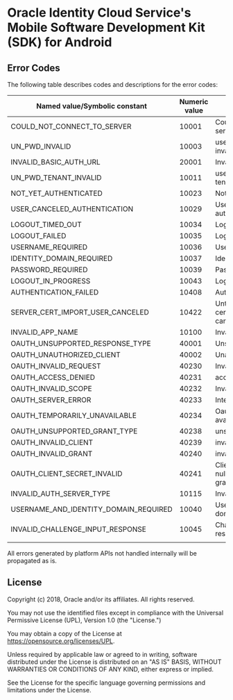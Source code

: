 ﻿# Oracle Identity Cloud Service's Mobile Software Development Kit (SDK) for Android

## Error Codes

The following table describes codes and descriptions for the error codes:

|    Named value/Symbolic constant              |    Numeric value    |    Short description                            |
|---------------------------------------------|-------------|-----------------------------------------------------------------|
|    COULD_NOT_CONNECT_TO_SERVER              |    10001    |    Could not connect to   server                                |
|    UN_PWD_INVALID                           |    10003    |    username or password   invalid                               |
|    INVALID_BASIC_AUTH_URL                   |    20001    |    Invalid basic auth url                                       |
|    UN_PWD_TENANT_INVALID                    |    10011    |    username, password or   tenant invalid                       |
|    NOT_YET_AUTHENTICATED                    |    10023    |    Not yet authenticated                                        |
|    USER_CANCELED_AUTHENTICATION             |    10029    |    User cancelled   authentication                              |
|    LOGOUT_TIMED_OUT                         |    10034    |    Logout timed out                                             |
|    LOGOUT_FAILED                            |    10035    |    Logout failed                                                |
|    USERNAME_REQUIRED                        |    10036    |    Username required                                            |
|    IDENTITY_DOMAIN_REQUIRED                 |    10037    |    Identity domain required                                     |
|    PASSWORD_REQUIRED                        |    10039    |    Password required                                            |
|    LOGOUT_IN_PROGRESS                       |    10043    |    Logout is in progress                                        |
|    AUTHENTICATION_FAILED                    |    10408    |    Authentication failed                                        |
|    SERVER_CERT_IMPORT_USER_CANCELED         |    10422    |    Untrusted server   certificate import was canceled.          |
|    INVALID_APP_NAME                         |    10100    |    Invalid app name                                             |
|    OAUTH_UNSUPPORTED_RESPONSE_TYPE          |    40001    |    Unsupported   response                                       |
|    OAUTH_UNAUTHORIZED_CLIENT                |    40002    |    Unauthorized client                                          |
|    OAUTH_INVALID_REQUEST                    |    40230    |    Invalid request                                              |
|    OAUTH_ACCESS_DENIED                      |    40231    |    access denied                                                |
|    OAUTH_INVALID_SCOPE                      |    40232    |    Invalid scope                                                |
|    OAUTH_SERVER_ERROR                       |    40233    |    Internal server   error                                      |
|    OAUTH_TEMPORARILY_UNAVAILABLE            |    40234    |    Oauth temporarily not   available                            |
|    OAUTH_UNSUPPORTED_GRANT_TYPE             |    40238    |    unsupported_grant_type                                       |
|    OAUTH_INVALID_CLIENT                     |    40239    |    invalid_client                                               |
|    OAUTH_INVALID_GRANT                      |    40240    |    invalid_grant                                                |
|    OAUTH_CLIENT_SECRET_INVALID              |    40241    |    Client secret can not be   null or empty for this grant type |
|    INVALID_AUTH_SERVER_TYPE                 |    10115    |    Invalid auth server   type                                   |
|    USERNAME_AND_IDENTITY_DOMAIN_REQUIRED    |    10040    |    Username and Identity   domain are required                  |
|    INVALID_CHALLENGE_INPUT_RESPONSE         |    10045    |    Challenge input response   is invalid                        |
|                                             |             |                                                                 |

All errors generated by platform APIs not handled internally will be propagated as is.

## License

Copyright (c) 2018, Oracle and/or its affiliates. All rights reserved.

You may not use the identified files except in compliance with the Universal Permissive License (UPL), Version 1.0 (the "License.")

You may obtain a copy of the License at https://opensource.org/licenses/UPL. 

Unless required by applicable law or agreed to in writing, software distributed under the License is distributed on an "AS IS" BASIS, WITHOUT WARRANTIES OR CONDITIONS OF ANY KIND, either express or implied.

See the License for the specific language governing permissions and limitations under the License.
